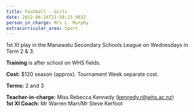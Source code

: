 ```yaml
---
title: Football - Girls
date: 2022-06-26T21:58:23.983Z
person_in_charge: Mrs L. Murphy
extracurricular_area: Sport
---
```

1st XI play in the Manawatu Secondary Schools League on Wednesdays in Term 2 & 3.

**Training** is after school on WHS fields.

**Cost:** $120 season (approx). Tournament Week separate cost.

**Terms:** 2 and 3

**Teacher-in-charge:**  Miss Rebecca Kennedy   (kennedy.r@whs.ac.nz)  
**1st XI Coach:** Mr Warren Marr/Mr Steve Kerfoot 
